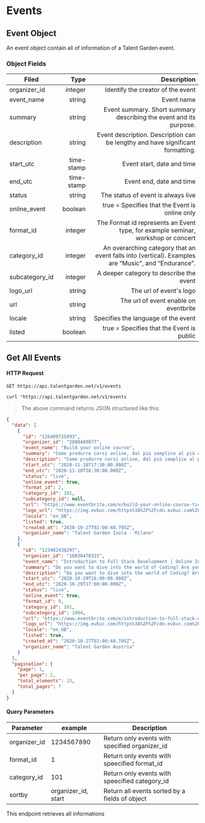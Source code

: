 # Events
## Event Object
An event object contain all of information of a Talent Garden event.

### Object Fields
| Filed    |      Type      |  Description |
|----------|---------------:|------------:|
| organizer_id |    integer   |   Identify the creator of the event |
| event_name | string |   Event name |
| summary |  string |Event summary. Short summary describing the event and its purpose. |
| description |    string   |   Event description. Description can be lengthy and have significant formatting. |
| start_utc | time-stamp  | Event start, date and time |
| end_utc |    time-stamp   |  Event end, date and time  |
| status | string | The status of event is always live  |
| online_event |  boolean | true = Specifies that the Event is online only  |
| format_id |    integer   |   The Format id represents an Event type, for example seminar, workshop or concert  |
| category_id | integer |    An overarching category that an event falls into (vertical). Examples are “Music”, and “Endurance”. |
| subcategory_id| integer| A deeper category to describe the event |
| logo_url | string  | The url of event's logo  |
| url |    string   |   The url of event enable on eventbrite |
| locale | string |  Specifies the language of the event |
| listed | boolean |  true = Specifies that the Event is public |
## Get All Events

#### HTTP Request

`GET https://api.talentgarden.net/v1/events`

```shell
curl "https://api.talentgarden.net/v1/events
```
> The above command returns JSON structured like this:

```json
{
  "data": [
    {
      "id": "126409725893",
      "organizer_id": "2888489877",
      "event_name": "Build your online course",
      "summary": "Come produrre corsi online, dal più semplice al più complesso",
      "description": "Come produrre corsi online, dal più semplice al più complesso",
      "start_utc": "2020-11-10T17:30:00.000Z",
      "end_utc": "2020-11-10T18:30:00.000Z",
      "status": "live",
      "online_event": true,
      "format_id": 2,
      "category_id": 101,
      "subcategory_id": null,
      "url": "https://www.eventbrite.com/e/build-your-online-course-tickets-126409725893",
      "logo_url": "https://img.evbuc.com/https%3A%2F%2Fcdn.evbuc.com%2Fimages%2F115511911%2F63152314247%2F1%2Foriginal.20191009-144842?auto=format%2Ccompress&q=75&sharp=10&s=24cc030ffd6e8830d92d84c36e285c9a",
      "locale": "en_GB",
      "listed": true,
      "created_at": "2020-10-27T02:00:48.705Z",
      "organizer_name": "Talent Garden Isola - Milano"
    },
    {
      "id": "123482438297",
      "organizer_id": "16030478315",
      "event_name": "Introduction to Full Stack Development | Online Info Event",
      "summary": "Do you want to dive into the world of Coding? Are you ready for a career as a Full Stack Developer?",
      "description": "Do you want to dive into the world of Coding? Are you ready for a career as a Full Stack Developer?",
      "start_utc": "2020-10-29T16:00:00.000Z",
      "end_utc": "2020-10-29T17:00:00.000Z",
      "status": "live",
      "online_event": true,
      "format_id": 9,
      "category_id": 101,
      "subcategory_id": 1004,
      "url": "https://www.eventbrite.com/e/introduction-to-full-stack-development-online-info-event-registration-123482438297",
      "logo_url": "https://img.evbuc.com/https%3A%2F%2Fcdn.evbuc.com%2Fimages%2F114522263%2F385833754851%2F1%2Foriginal.20201013-151954?auto=format%2Ccompress&q=75&sharp=10&s=c3a33a5b6b3621d390c37b033590dc65",
      "locale": "en_GB",
      "listed": true,
      "created_at": "2020-10-27T02:00:48.705Z",
      "organizer_name": "Talent Garden Austria"
    }
  ],
  "pagination": {
    "page": 1,
    "per_page": 2,
    "total_elements": 13,
    "total_pages": 7
  }
}
```
#### Query Parameters

Parameter | example | Description
--------- | ------- | -----------
organizer_id | 1234567890 | Return only events with specified organizer_id
format_id | 1 | Return only events with speecified format_id
category_id | 101 | Return only events with speecified category_id
sortby | organizer_id, start | Return all events sorted by a fields of object |


This endpoint retrieves all informations
